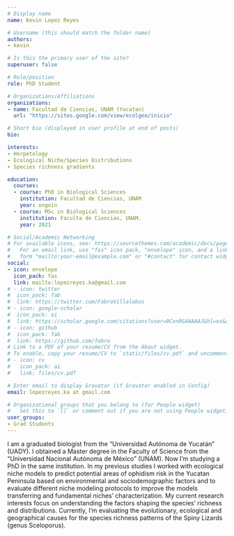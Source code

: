 ```yaml
---
# Display name
name: Kevin Lopez Reyes

# Username (this should match the folder name)
authors:
- kevin

# Is this the primary user of the site?
superuser: false

# Role/position
role: PhD Student

# Organizations/Affiliations
organizations:
- name: Facultad de Ciencias, UNAM (Yucatan)
  url: "https://sites.google.com/view/ecolgeo/inicio"

# Short bio (displayed in user profile at end of posts)
bio: 

interests:
- Herpetology
- Ecological Niche/Species Distributions
- Species richness gradients

education:
  courses:
  - course: PhD in Biological Sciences
    institution: Facultad de Ciencias, UNAM
    year: ongoin
  - course: MSc in Biological Sciences
    institution: Faculta de Ciencias, UNAM.
    year: 2021

# Social/Academic Networking
# For available icons, see: https://sourcethemes.com/academic/docs/page-builder/#icons
#   For an email link, use "fas" icon pack, "envelope" icon, and a link in the
#   form "mailto:your-email@example.com" or "#contact" for contact widget.
social:
- icon: envelope
  icon_pack: fas
  link: mailto:lopezreyes.ka@gmail.com
# - icon: twitter
#  icon_pack: fab
#  link: https://twitter.com/FabroVillalobos
# - icon: google-scholar
#  icon_pack: ai
#  link: https://scholar.google.com/citations?user=9CxnRG4AAAAJ&hl=es&oi=ao
# - icon: github
#  icon_pack: fab
#  link: https://github.com/fabro
# Link to a PDF of your resume/CV from the About widget.
# To enable, copy your resume/CV to `static/files/cv.pdf` and uncomment the lines below.
# - icon: cv
#   icon_pack: ai
#   link: files/cv.pdf

# Enter email to display Gravatar (if Gravatar enabled in Config)
email: lopezreyes.ka at gmail.com

# Organizational groups that you belong to (for People widget)
#   Set this to `[]` or comment out if you are not using People widget.
user_groups:
- Grad Students
---
```


I am a graduated biologist from the “Universidad Autónoma de Yucatán” (UADY). I obtained a Master degree in the Faculty of Science from the “Universidad Nacional Autónoma de México” (UNAM). Now I’m studying a PhD in the same institution. In my previous studies I worked with ecological niche models to predict potential areas of ophidism risk in the Yucatan Peninsula based on environmental and sociodemographic factors and to evaluate different niche modeling protocols to improve the models transferring and fundamental niches’ characterization. My current research interests focus on understanding the factors shaping the species’ richness and distributions. Currently, I’m evaluating the evolutionary, ecological and geographical causes for the species richness patterns of the Spiny Lizards (genus Sceloporus).

